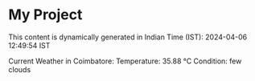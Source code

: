 # My Project

This content is dynamically generated in Indian Time (IST): 2024-04-06 12:49:54 IST


Current Weather in Coimbatore:
Temperature: 35.88 °C
Condition: few clouds
